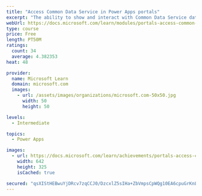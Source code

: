 ```yaml
---
title: "Access Common Data Service in Power Apps portals"
excerpt: "The ability to show and interact with Common Data Service data on a website is a core benefit of implementing a Microsoft Power Apps portal. This module focuses on the several techniques and methods to display and interact with Common Data Service data in Power Apps portals."
webUrl: https://docs.microsoft.com/learn/modules/portals-access-common-data-service/
type: course
price: Free
length: PT50M
ratings:
  count: 34
  average: 4.382353
heat: 48

provider:
  name: Microsoft Learn
  domain: microsoft.com
  images:
    - url: /assets/images/organizations/microsoft.com-50x50.jpg
      width: 50
      height: 50

levels:
  - Intermediate

topics:
  - Power Apps

images:
  - url: https://docs.microsoft.com/learn/achievements/portals-access-common-data-service-social.png
    width: 642
    height: 325
    isCached: true

secured: "qsXIStHEBwuYjDRcv7zqCCJ0/DzcxlZ5sIHa+ZbVmpsCpWQg10EA6cpuGrKnL7lUR9ai14mvWpHJzJsATX0zlxmprAKfQYmNXiIq4K2+6tZ5qaO/31prHpOgEMh9LYlv58EN+TJrwOylxmTtOE7AoRB5Zln3lmqz3nyKSLXAf+AmFlegkOS1rfL1T2VpzDWn/KSSlb78m7JSCz4Cb7r7PJFgHttywcwEy5Z+GC4B8ySH6cM6DIgPl9VJsBB8JldbLn26rx/LswtUgbEw8ICtimrtWZ2y9PzZviB/18S838StExU7GXKUPAL1DTOudyc2RUMlBMk54xg2m8+M0z52AWzuZrB7i0PXxyGK8WQ2WYgmHpE/ONjxtRBkdsToasAB2ShZ3W4N315udCWqBjzQ5t8Q/Ap1ICU9sjLlMQK6/HU=;D5E1JPFS1bqWxwfsI3hb3Q=="
---
```


